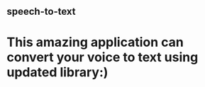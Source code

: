 ## speech-to-text
# This amazing application can convert your voice to text using updated library:)
